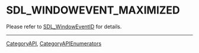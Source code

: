 # SDL_WINDOWEVENT_MAXIMIZED

Please refer to [SDL_WindowEventID](SDL_WindowEventID) for details.

----
[CategoryAPI](CategoryAPI), [CategoryAPIEnumerators](CategoryAPIEnumerators)


